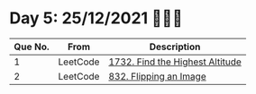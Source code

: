 # Day 5: 25/12/2021  🎄🎅🏻

| Que No. | From | Description |
| --- | --- | --- |
| 1 | LeetCode | [1732. Find the Highest Altitude](https://leetcode.com/problems/find-the-highest-altitude/) |
| 2 | LeetCode | [832. Flipping an Image](https://leetcode.com/problems/flipping-an-image/) |
